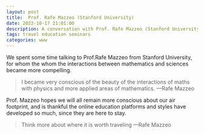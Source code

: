 ```yaml
---
layout: post
title:  Prof. Rafe Mazzeo (Stanford University)
date: 2022-10-17 21:01:00
description: A conversation with Prof. Rafe Mazzeo (Stanford University)
tags: travel education seminars
categories: www
---
```


We spent some time talking to Prof.Rafe Mazzeo from Stanford University, for whom the whom the interactions between mathematics and sciences became more compelling.

<blockquote>
    I became very conscious of the beauty of the interactions of maths with physics and more applied areas of mathematics. 
    —Rafe Mazzeo
</blockquote>

 Prof. Mazzeo hopes we will all remain more conscious about our air footprint, and is thankful the online education platforms and styles have developed so much, since they are here to stay. 
 
<blockquote>
Think more about where it is worth traveling
    —Rafe Mazzeo
</blockquote>


<div id="video-container" style="float: none; clear: both; width: 100%; position: relative; padding-bottom: 56.25%; padding-top: 25px; height: 0;">
	<object data="https://www.youtube.com/embed/YlwkH_5BsMM" style="position: absolute; top: 0; left: 0; width: 100%; height: 100%;"></object>
</div> 


